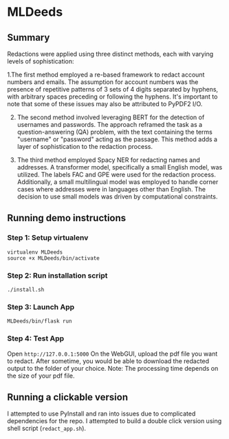 # MLDeeds

## Summary

Redactions were applied using three distinct methods, each with varying levels of sophistication:

1.The first method employed a re-based framework to redact account numbers and emails. The assumption for account numbers was the presence of repetitive patterns of 3 sets of 4 digits separated by hyphens, with arbitrary spaces preceding or following the hyphens. It's important to note that some of these issues may also be attributed to PyPDF2 I/O.

2. The second method involved leveraging BERT for the detection of usernames and passwords. The approach reframed the task as a question-answering (QA) problem, with the text containing the terms "username" or "password" acting as the passage. This method adds a layer of sophistication to the redaction process.

3. The third method employed Spacy NER for redacting names and addresses. A transformer model, specifically a small English model, was utilized. The labels FAC and GPE were used for the redaction process. Additionally, a small multilingual model was employed to handle corner cases where addresses were in languages other than English. The decision to use small models was driven by computational constraints.

## Running demo instructions

### Step 1: Setup virtualenv

```
virtualenv MLDeeds
source +x MLDeeds/bin/activate
```

### Step 2: Run installation script

```
./install.sh
```

### Step 3: Launch App

```
MLDeeds/bin/flask run
```

### Step 4: Test App

Open ```http://127.0.0.1:5000```
On the WebGUI, upload the pdf file you want to redact. After sometime, you would be able to download
the redacted output to the folder of your choice. Note: The processing time depends on the size of your pdf file.

## Running a clickable version

I attempted to use PyInstall and ran into issues due to complicated dependencies for the repo. I attempted to build a double click
version using shell script (``redact_app.sh``).
